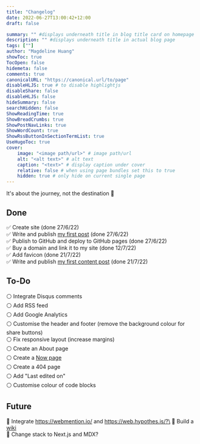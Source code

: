 ```yaml
---
title: "Changelog"
date: 2022-06-27T13:00:42+12:00
draft: false

summary: "" #displays underneath title in blog title card on homepage
description: "" #displays underneath title in actual blog page
tags: [""]
author: "Magdeline Huang"
showToc: true
TocOpen: false
hidemeta: false
comments: true
canonicalURL: "https://canonical.url/to/page"
disableHLJS: true # to disable highlightjs
disableShare: false
disableHLJS: false
hideSummary: false
searchHidden: false
ShowReadingTime: true
ShowBreadCrumbs: true
ShowPostNavLinks: true
ShowWordCount: true
ShowRssButtonInSectionTermList: true
UseHugoToc: true
cover:
    image: "<image path/url>" # image path/url
    alt: "<alt text>" # alt text
    caption: "<text>" # display caption under cover
    relative: false # when using page bundles set this to true
    hidden: true # only hide on current single page
---
```


It's about the journey, not the destination 🚗

## Done

✅ Create site (done 27/6/22)\
✅ Write and publish [my first post](https://magdelinehuang.com/posts/001-my-digital-garden/) (done 27/6/22)\
✅ Publish to GitHub and deploy to GitHub pages (done 27/6/22)\
✅ Buy a domain and link it to my site (done 12/7/22)\
✅ Add favicon (done 21/7/22)\
✅ Write and publish [my first content post](https://magdelinehuang.com/posts/002-js-variables-and-value-types/) (done 21/7/22)

## To-Do

⚪️ Integrate Disqus comments\
⚪️ Add RSS feed\
⚪️ Add Google Analytics\
⚪️ Customise the header and footer (remove the background colour for share buttons)\
⚪️ Fix responsive layout (increase margins)\
⚪️ Create an About page\
⚪️ Create a [Now page](https://nownownow.com/about)\
⚪️ Create a 404 page\
⚪️ Add "Last edited on"\
⚪️ Customise colour of code blocks

## Future

🚀 Integrate https://webmention.io/ and https://web.hypothes.is/?\
🚀 Build a [wiki](https://tomcritchlow.com/2019/02/17/building-digital-garden/)\
🚀 Change stack to Next.js and MDX?
